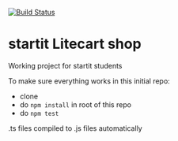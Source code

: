 [![Build Status](https://travis-ci.org/StartITProtractorJS/6-starit-js-ui-automation-msalnikov.svg?branch=master)](https://travis-ci.org/StartITProtractorJS/6-starit-js-ui-automation-msalnikov)

# startit Litecart shop
Working project for startit students


To make sure everything works in this initial repo:
- clone
- do `npm install` in root of this repo
- do `npm test`

.ts files compiled to .js files automatically
